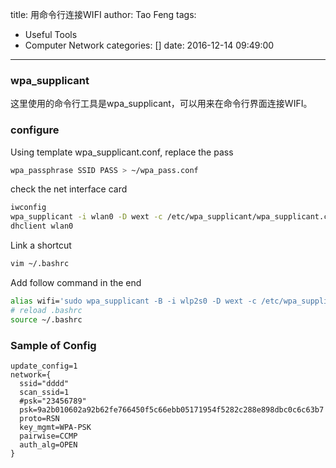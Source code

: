 title: 用命令行连接WIFI
author: Tao Feng
tags:
  - Useful Tools
  - Computer Network
categories: []
date: 2016-12-14 09:49:00
---
### wpa_supplicant
这里使用的命令行工具是wpa_supplicant，可以用来在命令行界面连接WIFI。

### configure

Using template wpa_supplicant.conf, replace the pass

```bash
wpa_passphrase SSID PASS > ~/wpa_pass.conf
```
check the net interface card
```bash
iwconfig
wpa_supplicant -i wlan0 -D wext -c /etc/wpa_supplicant/wpa_supplicant.conf
dhclient wlan0
```
<!-- more -->

Link a shortcut

```bash
vim ~/.bashrc
```

Add follow command in the end

```bash
alias wifi='sudo wpa_supplicant -B -i wlp2s0 -D wext -c /etc/wpa_supplicant/wpa_supplicant.conf && sudo dhclient wlp2s0'
# reload .bashrc
source ~/.bashrc
```
	
### Sample of Config 

```config
update_config=1
network={
  ssid="dddd"
  scan_ssid=1
  #psk="23456789"
  psk=9a2b010602a92b62fe766450f5c66ebb05171954f5282c288e898dbc0c6c63b7
  proto=RSN
  key_mgmt=WPA-PSK
  pairwise=CCMP
  auth_alg=OPEN
}
```